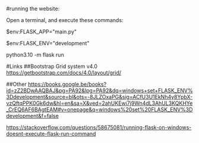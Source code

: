#running the website:

Open a terminal, and execute these commands:

$env:FLASK_APP="main.py"

$env:FLASK_ENV="development"

python3.10 -m flask run


#Links
##Bootstrap Grid system v4.0
https://getbootstrap.com/docs/4.0/layout/grid/

##Other
https://books.google.be/books?id=zZ2BDwAAQBAJ&pg=PA92&lpg=PA92&dq=windows+set+FLASK_ENV%3Ddevelopment&source=bl&ots=-8JLZOxaPG&sig=ACfU3U1EkNh4y8YpbX-vzQftqPPK0Gk6dw&hl=en&sa=X&ved=2ahUKEwi7j9Wn4dL3AhUL3KQKHYe_CrEQ6AF6BAgtEAM#v=onepage&q=windows%20set%20FLASK_ENV%3Ddevelopment&f=false

https://stackoverflow.com/questions/58675081/running-flask-on-windows-doesnt-execute-flask-run-command
